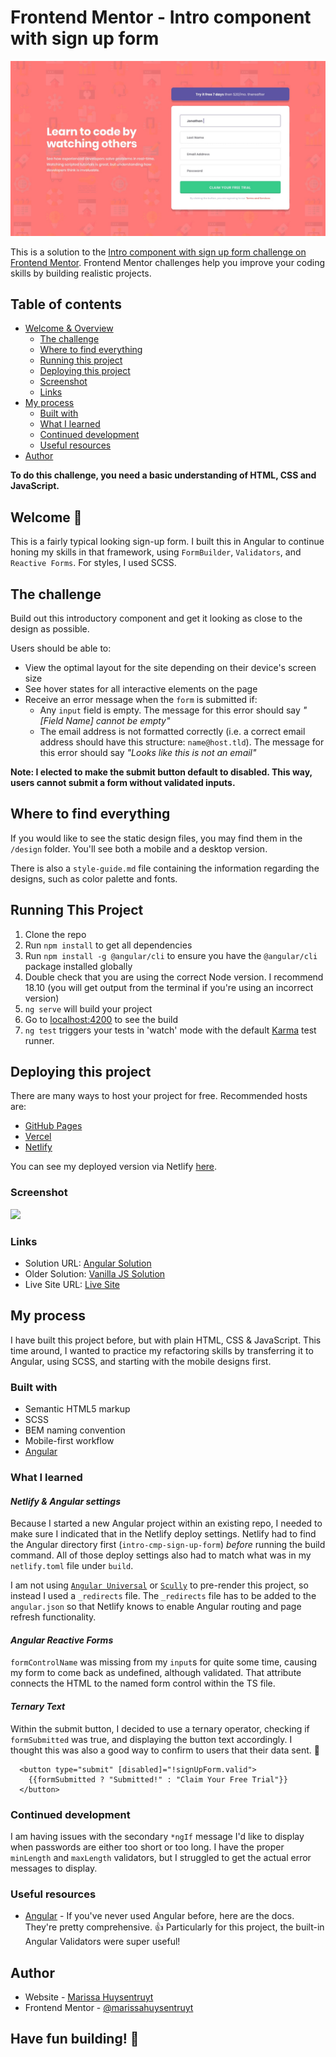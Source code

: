 # Frontend Mentor - Intro component with sign up form

![Design preview for the Intro component with sign up form coding challenge](intro-cmp-sign-up-form/design/desktop-design.jpg)

This is a solution to the [Intro component with sign up form challenge on Frontend Mentor](https://www.frontendmentor.io/challenges/intro-component-with-signup-form-5cf91bd49edda32581d28fd1). Frontend Mentor challenges help you improve your coding skills by building realistic projects. 

## Table of contents

- [Welcome & Overview](#welcome-👋)
  - [The challenge](#the-challenge)
  - [Where to find everything](#where-to-find-everything)
  - [Running this project](#running-this-project)
  - [Deploying this project](#deploying-this-project)
  - [Screenshot](#screenshot)
  - [Links](#links)
- [My process](#my-process)
  - [Built with](#built-with)
  - [What I learned](#what-i-learned)
  - [Continued development](#continued-development)
  - [Useful resources](#useful-resources)
- [Author](#author)

**To do this challenge, you need a basic understanding of HTML, CSS and JavaScript.**
## Welcome 👋

This is a fairly typical looking sign-up form. I built this in Angular to continue honing my skills in that framework, using `FormBuilder`, `Validators`, and `Reactive Forms`. For styles, I used SCSS. 

## The challenge

Build out this introductory component and get it looking as close to the design as possible.

Users should be able to:

- View the optimal layout for the site depending on their device's screen size
- See hover states for all interactive elements on the page
- Receive an error message when the `form` is submitted if:
  - Any `input` field is empty. The message for this error should say *"[Field Name] cannot be empty"*
  - The email address is not formatted correctly (i.e. a correct email address should have this structure: `name@host.tld`). The message for this error should say *"Looks like this is not an email"*

**Note: I elected to make the submit button default to disabled. This way, users cannot submit a form without validated inputs.**

## Where to find everything

If you would like to see the static design files, you may find them in the `/design` folder. You'll see both a mobile and a desktop version. 

There is also a `style-guide.md` file containing the information regarding the designs, such as color palette and fonts.

## Running This Project

1. Clone the repo
2. Run `npm install` to get all dependencies
3. Run `npm install -g @angular/cli` to ensure you have the `@angular/cli` package installed globally
4. Double check that you are using the correct Node version. I recommend 18.10 (you will get output from the terminal if you're using an incorrect version)
5. `ng serve` will build your project
6. Go to [localhost:4200](http://localhost:4200/) to see the build
7. `ng test` triggers your tests in 'watch' mode with the default [Karma](https://karma-runner.github.io/latest/index.html) test runner.


## Deploying this project

There are many ways to host your project for free. Recommended hosts are:

- [GitHub Pages](https://pages.github.com/)
- [Vercel](https://vercel.com/)
- [Netlify](https://www.netlify.com/)

You can see my deployed version via Netlify [here](https://kaleidoscopic-chaja-6d0932.netlify.app/). 

### Screenshot

![](./screenshot.jpg)

### Links

- Solution URL: [Angular Solution](https://your-solution-url.com)
- Older Solution: [Vanilla JS Solution](https://www.frontendmentor.io/solutions/createelement-insertadjacentelement-for-loop-6ntGyjyYFO)
- Live Site URL: [Live Site](https://marissahuysentruyt.github.io/intro-component-sign-up-form/)

## My process

I have built this project before, but with plain HTML, CSS & JavaScript. This time around, I wanted to practice my refactoring skills by transferring it to Angular, using SCSS, and starting with the mobile designs first.

### Built with

- Semantic HTML5 markup
- SCSS
- BEM naming convention
- Mobile-first workflow
- [Angular](https://angular.io/)
<!-- - [React](https://reactjs.org/) - JS library -->

### What I learned

#### _Netlify & Angular settings_

Because I started a new Angular project within an existing repo, I needed to make sure I indicated that in the Netlify deploy settings. Netlify had to find the Angular directory first (`intro-cmp-sign-up-form`) _before_ running the build command. All of those deploy settings also had to match what was in my `netlify.toml` file under `build`.

I am not using [`Angular Universal`](https://angular.io/guide/universal) or [`Scully`](https://scully.io/) to pre-render this project, so instead I used a `_redirects` file. The `_redirects` file has to be added to the `angular.json` so that Netlify knows to enable Angular routing and page refresh functionality. 

#### _Angular Reactive Forms_

`formControlName` was missing from my `input`s for quite some time, causing my form to come back as undefined, although validated. That attribute connects the HTML to the named form control within the TS file. 

#### _Ternary Text_

Within the submit button, I decided to use a ternary operator, checking if `formSubmitted` was true, and displaying the button text accordingly. I thought this was also a good way to confirm to users that their data sent. 🎉
````
  <button type="submit" [disabled]="!signUpForm.valid">
    {{formSubmitted ? "Submitted!" : "Claim Your Free Trial"}}
  </button>
````
### Continued development

I am having issues with the secondary `*ngIf` message I'd like to display when passwords are either too short or too long. I have the proper `minLength` and `maxLength` validators, but I struggled to get the actual error messages to display. 

### Useful resources

- [Angular](https://angular.io/) - If you've never used Angular before, here are the docs. They're pretty comprehensive. 👍 Particularly for this project, the built-in Angular Validators were super useful!

## Author

- Website - [Marissa Huysentruyt](https://www.marissahuysentruyt.com)
- Frontend Mentor - [@marissahuysentruyt](https://www.frontendmentor.io/profile/marissahuysentruyt)


## Have fun building! 🚀
